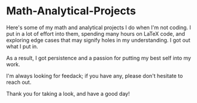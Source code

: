 # Math-Analytical-Projects
Here's some of my math and analytical projects I do when I'm not coding. I put in a lot of effort into them, spending many hours on LaTeX code, and exploring edge cases that may signify holes in my understanding. I got out what I put in. 

As a result, I got persistence and a passion for putting my best self into my work. 

I'm always looking for feedack; if you have any, please don't hesitate to reach out.

Thank you for taking a look, and have a good day! 
